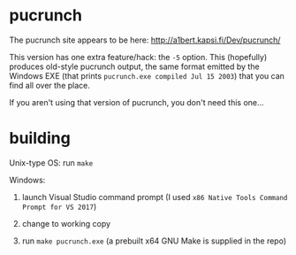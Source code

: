 # pucrunch

The pucrunch site appears to be here: http://a1bert.kapsi.fi/Dev/pucrunch/

This version has one extra feature/hack: the `-5` option. This
(hopefully) produces old-style pucrunch output, the same format
emitted by the Windows EXE (that prints `pucrunch.exe compiled Jul 15
2003`) that you can find all over the place.

If you aren't using that version of pucrunch, you don't need this
one...

# building

Unix-type OS: run `make`

Windows:

1. launch Visual Studio command prompt (I used `x86 Native Tools
   Command Prompt for VS 2017`)
   
2. change to working copy

3. run `make pucrunch.exe` (a prebuilt x64 GNU Make is supplied in the
   repo)
